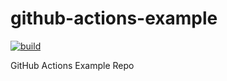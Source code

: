 # github-actions-example
[![build](https://github.com/willjwon/github-actions-example/actions/workflows/python-app.yml/badge.svg)](https://github.com/willjwon/github-actions-example/actions/workflows/python-app.yml)

GitHub Actions Example Repo
